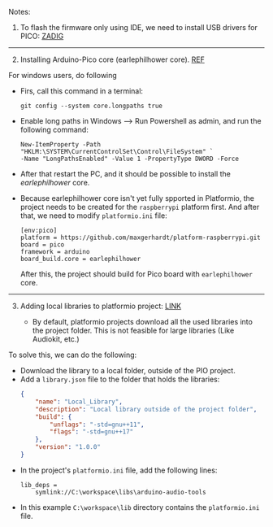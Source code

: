 Notes:
<!-- @ref -> https://community.platformio.org/t/raspberry-pi-pico-rp2040-will-not-upload-when-using-my-windows-pc-all-other-boards-work/29852 -->
1. To flash the firmware only using IDE, we need to install USB drivers for PICO:
[ZADIG](https://zadig.akeo.ie)

---

2. Installing Arduino-Pico core (earlephilhower core).
[REF](https://arduino-pico.readthedocs.io/en/latest/platformio.html#important-steps-for-windows-users-before-installing)

For windows users, do following

* Firs, call this command in a terminal:
    ```
    git config --system core.longpaths true
    ```

* Enable long paths in Windows --> Run Powershell as admin, and run the following command:
    ```
    New-ItemProperty -Path "HKLM:\SYSTEM\CurrentControlSet\Control\FileSystem" `
    -Name "LongPathsEnabled" -Value 1 -PropertyType DWORD -Force
    ```

* After that restart the PC, and it should be possible to install the *earlephilhower* core.

* Because  earlephilhower core isn't yet fully spported in Platformio, the project needs to be created for the `raspberrypi` platform first. And after that, we need to modify `platformio.ini` file:
    ```
    [env:pico]
    platform = https://github.com/maxgerhardt/platform-raspberrypi.git
    board = pico
    framework = arduino
    board_build.core = earlephilhower
    ```

    After this, the project should build for Pico board with `earlephilhower` core.

---

3. Adding local libraries to platformio project:
[LINK](https://community.platformio.org/t/build-fails-when-using-symlink-to-link-libraries-of-a-depended-on-library-in-main-project/34701/3)

    * By default, platformio projects download all the used libraries into the project folder. This is not feasible for large libraries (Like Audiokit, etc.)

To solve this, we can do the following:

* Download the library to a local folder, outside of the PIO project.
* Add a `library.json` file to the folder that holds the libraries:
    ```json
    {
        "name": "Local_Library",
        "description": "Local library outside of the project folder",
        "build": {
            "unflags": "-std=gnu++11",
            "flags": "-std=gnu++17"
        },
        "version": "1.0.0"
    }
    ```
* In the project's `platformio.ini` file, add the following lines:
    ```
    lib_deps =
        symlink://C:\workspace\libs\arduino-audio-tools
    ```
* In this example `C:\workspace\lib` directory contains the `platformio.ini` file.
